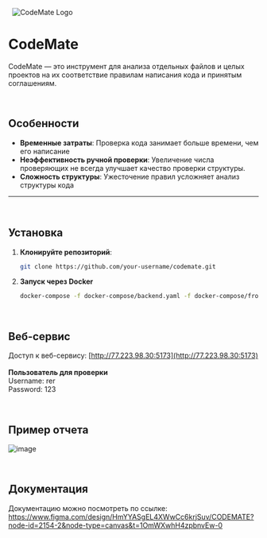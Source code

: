 &nbsp;
![CodeMate Logo](https://github.com/user-attachments/assets/538afd93-3de4-443c-ad16-33a1fb6db8a2)
&nbsp;
# CodeMate

CodeMate — это инструмент для анализа отдельных файлов и целых проектов на их соответствие правилам написания кода и принятым соглашениям.

&nbsp;
## Особенности

- **Временные затраты**: Проверка кода занимает больше времени, чем его написание
- **Неэффективность ручной проверки**: Увеличение числа проверяющих не всегда улучшает качество проверки структуры.
- **Сложность структуры**: Ужесточение правил усложняет анализ структуры кода

---
&nbsp;
## Установка

1. **Клонируйте репозиторий**:

   ```bash
   git clone https://github.com/your-username/codemate.git
   ```

2. **Запуск через Docker**

   ```bash
   docker-compose -f docker-compose/backend.yaml -f docker-compose/frontend.yaml --env-file  backend/.env up --build -d
   ```
   
&nbsp;
## Веб-сервис
Доступ к веб-сервису: [http://77.223.98.30:5173](http://77.223.98.30:5173)
</br>
</br>
**Пользователь для проверки**
   </br>
   Username: rer
   </br>
   Password: 123

&nbsp;
## Пример отчета
![image](https://github.com/user-attachments/assets/d385a4a6-5d75-42f2-b7fd-f2fe671aa201)

   
&nbsp;
## Документация

Документацию можно посмотреть по ссылке: https://www.figma.com/design/HmYYASgEL4XWwCc6krjSuv/CODEMATE?node-id=2154-2&node-type=canvas&t=1OmWXwhH4zpbnvEw-0
